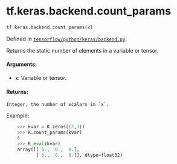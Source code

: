 <div itemscope itemtype="http://developers.google.com/ReferenceObject">
<meta itemprop="name" content="tf.keras.backend.count_params" />
</div>

# tf.keras.backend.count_params

``` python
tf.keras.backend.count_params(x)
```



Defined in [`tensorflow/python/keras/backend.py`](https://www.tensorflow.org/code/tensorflow/python/keras/backend.py).

Returns the static number of elements in a variable or tensor.

#### Arguments:

* <b>`x`</b>: Variable or tensor.


#### Returns:

    Integer, the number of scalars in `x`.

Example:
```python
    >>> kvar = K.zeros((2,3))
    >>> K.count_params(kvar)
    6
    >>> K.eval(kvar)
    array([[ 0.,  0.,  0.],
           [ 0.,  0.,  0.]], dtype=float32)
```